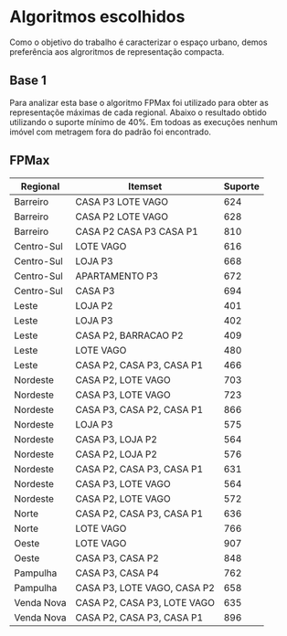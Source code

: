 # Algoritmos escolhidos
Como o objetivo do trabalho é caracterizar o espaço urbano, demos preferência aos algroritmos de representação compacta. 

## Base 1
Para analizar esta base o algoritmo FPMax foi utilizado para obter as representaçõe máximas de cada regional. Abaixo o resultado obtido utilizando o suporte mínimo de 40%. Em todoas as execuções nenhum imóvel com metragem fora do padrão foi encontrado.

## FPMax

Regional | Itemset| Suporte
--|--|--
Barreiro|CASA P3 LOTE VAGO|624
Barreiro|CASA P2 LOTE VAGO|628
Barreiro|CASA P2 CASA P3 CASA P1|810
Centro-Sul|LOTE VAGO|616
Centro-Sul|LOJA P3 |668
Centro-Sul|APARTAMENTO P3 |672
Centro-Sul|CASA P3 |694
Leste|LOJA P2 |401
Leste|LOJA P3 |402
Leste|CASA P2, BARRACAO P2 |409
Leste|LOTE VAGO |480
Leste|CASA P2, CASA P3, CASA P1|466
Nordeste|CASA P2, LOTE VAGO|703
Nordeste|CASA P3, LOTE VAGO|723
Nordeste|CASA P3, CASA P2, CASA P1|866
Nordeste|LOJA P3 |575
Nordeste|CASA P3, LOJA P2|564
Nordeste|CASA P2, LOJA P2|576
Nordeste|CASA P2, CASA P3, CASA P1|631
Nordeste|CASA P3, LOTE VAGO|564
Nordeste|CASA P2, LOTE VAGO|572
Norte|CASA P2, CASA P3, CASA P1|636
Norte|LOTE VAGO|766
Oeste|LOTE VAGO|907
Oeste|CASA P3, CASA P2|848
Pampulha|CASA P3, CASA P4|762
Pampulha|CASA P3, LOTE VAGO, CASA P2|658
Venda Nova|CASA P2, CASA P3, LOTE VAGO|635
Venda Nova|CASA P2, CASA P3, CASA P1|896

